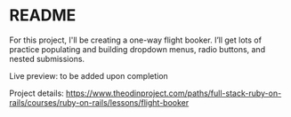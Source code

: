 # README

For this project, I'll be creating a one-way flight booker. I’ll get lots of practice populating and building dropdown menus, radio buttons, and nested submissions.

Live preview: to be added upon completion

Project details: https://www.theodinproject.com/paths/full-stack-ruby-on-rails/courses/ruby-on-rails/lessons/flight-booker
